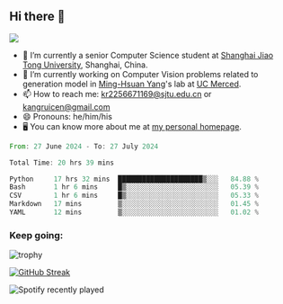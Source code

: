 ## Hi there 👋

![](https://komarev.com/ghpvc/?username=Kr-Panghu)
- 🌱 I’m currently a senior Computer Science student at [Shanghai Jiao Tong University](https://www.sjtu.edu.cn), Shanghai, China.
- 🔭 I’m currently working on Computer Vision problems related to generation model in [Ming-Hsuan Yang](https://faculty.ucmerced.edu/mhyang/)'s lab at [UC Merced](https://www.ucmerced.edu/).
- 📫 How to reach me: kr2256671169@sjtu.edu.cn or kangruicen@gmail.com
- 😄 Pronouns: he/him/his
- 🖥️ You can know more about me at [my personal homepage](https://kr-panghu.github.io).

<!--START_SECTION:waka-->

```rust
From: 27 June 2024 - To: 27 July 2024

Total Time: 20 hrs 39 mins

Python     17 hrs 32 mins  █████████████████████▒░░░   84.88 %
Bash       1 hr 6 mins     █▒░░░░░░░░░░░░░░░░░░░░░░░   05.39 %
CSV        1 hr 6 mins     █▒░░░░░░░░░░░░░░░░░░░░░░░   05.33 %
Markdown   17 mins         ▒░░░░░░░░░░░░░░░░░░░░░░░░   01.45 %
YAML       12 mins         ▒░░░░░░░░░░░░░░░░░░░░░░░░   01.02 %
```

<!--END_SECTION:waka-->

<h3 align="left">Keep going:</h3>

![trophy](https://github-profile-trophy.vercel.app/?username=Kr-Panghu&theme=onedark&title=MultiLanguage,Stars,Followers,Repositories,Commits,Experience)

[![GitHub Streak](https://github-readme-streak-stats.herokuapp.com/?user=Kr-Panghu)](https://git.io/streak-stats)

![Spotify recently played](https://spotify-recently-played-readme.vercel.app/api?user=313cmgdfngjjlfotpedtywb7cpca)
